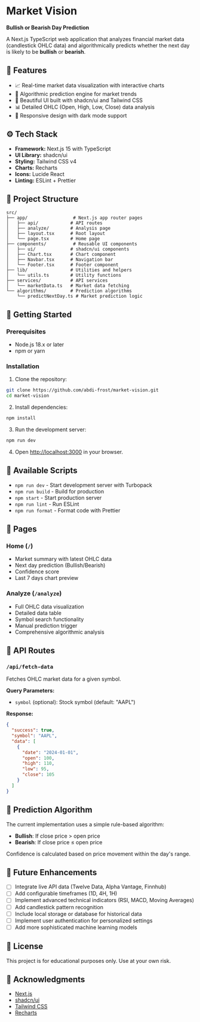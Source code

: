 # Market Vision

**Bullish or Bearish Day Prediction**

A Next.js TypeScript web application that analyzes financial market data (candlestick OHLC data) and algorithmically predicts whether the next day is likely to be **bullish** or **bearish**.

## 🎯 Features

- 📈 Real-time market data visualization with interactive charts
- 🤖 Algorithmic prediction engine for market trends
- 💎 Beautiful UI built with shadcn/ui and Tailwind CSS
- 📊 Detailed OHLC (Open, High, Low, Close) data analysis
- 🎨 Responsive design with dark mode support

## ⚙️ Tech Stack

- **Framework:** Next.js 15 with TypeScript
- **UI Library:** shadcn/ui
- **Styling:** Tailwind CSS v4
- **Charts:** Recharts
- **Icons:** Lucide React
- **Linting:** ESLint + Prettier

## 📁 Project Structure

```
src/
├── app/                 # Next.js app router pages
│   ├── api/            # API routes
│   ├── analyze/        # Analysis page
│   ├── layout.tsx      # Root layout
│   └── page.tsx        # Home page
├── components/          # Reusable UI components
│   ├── ui/             # shadcn/ui components
│   ├── Chart.tsx       # Chart component
│   ├── Navbar.tsx      # Navigation bar
│   └── Footer.tsx      # Footer component
├── lib/                # Utilities and helpers
│   └── utils.ts        # Utility functions
├── services/           # API services
│   └── marketData.ts   # Market data fetching
└── algorithms/         # Prediction algorithms
    └── predictNextDay.ts # Market prediction logic
```

## 🚀 Getting Started

### Prerequisites

- Node.js 18.x or later
- npm or yarn

### Installation

1. Clone the repository:
```bash
git clone https://github.com/abdi-frost/market-vision.git
cd market-vision
```

2. Install dependencies:
```bash
npm install
```

3. Run the development server:
```bash
npm run dev
```

4. Open [http://localhost:3000](http://localhost:3000) in your browser.

## 📝 Available Scripts

- `npm run dev` - Start development server with Turbopack
- `npm run build` - Build for production
- `npm start` - Start production server
- `npm run lint` - Run ESLint
- `npm run format` - Format code with Prettier

## 🎨 Pages

### Home (`/`)
- Market summary with latest OHLC data
- Next day prediction (Bullish/Bearish)
- Confidence score
- Last 7 days chart preview

### Analyze (`/analyze`)
- Full OHLC data visualization
- Detailed data table
- Symbol search functionality
- Manual prediction trigger
- Comprehensive algorithmic analysis

## 🔌 API Routes

### `/api/fetch-data`
Fetches OHLC market data for a given symbol.

**Query Parameters:**
- `symbol` (optional): Stock symbol (default: "AAPL")

**Response:**
```json
{
  "success": true,
  "symbol": "AAPL",
  "data": [
    {
      "date": "2024-01-01",
      "open": 100,
      "high": 110,
      "low": 95,
      "close": 105
    }
  ]
}
```

## 🧠 Prediction Algorithm

The current implementation uses a simple rule-based algorithm:
- **Bullish**: If close price > open price
- **Bearish**: If close price ≤ open price

Confidence is calculated based on price movement within the day's range.

## 🔮 Future Enhancements

- [ ] Integrate live API data (Twelve Data, Alpha Vantage, Finnhub)
- [ ] Add configurable timeframes (1D, 4H, 1H)
- [ ] Implement advanced technical indicators (RSI, MACD, Moving Averages)
- [ ] Add candlestick pattern recognition
- [ ] Include local storage or database for historical data
- [ ] Implement user authentication for personalized settings
- [ ] Add more sophisticated machine learning models

## 📄 License

This project is for educational purposes only. Use at your own risk.

## 🙏 Acknowledgments

- [Next.js](https://nextjs.org/)
- [shadcn/ui](https://ui.shadcn.com/)
- [Tailwind CSS](https://tailwindcss.com/)
- [Recharts](https://recharts.org/)
